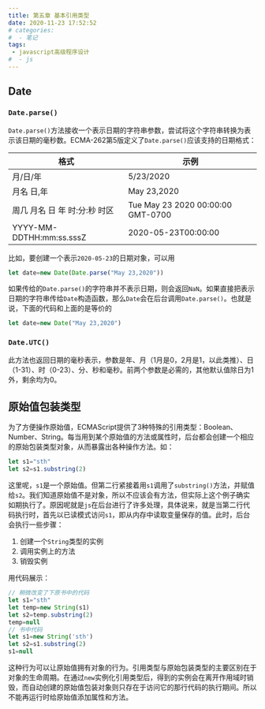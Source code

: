 ```yaml
---
title: 第五章 基本引用类型
date: 2020-11-23 17:52:52
# categories:
#  - 笔记
tags:
 - javascript高级程序设计
#  - js
---
```


## Date

### `Date.parse()`

`Date.parse()`方法接收一个表示日期的字符串参数，尝试将这个字符串转换为表示该日期的毫秒数。ECMA-262第5版定义了`Date.parse()`应该支持的日期格式：

| 格式 | 示例 |
| - | - |
| 月/日/年 | 5/23/2020 |
| 月名 日,年 | May 23,2020 |
| 周几 月名 日 年 时:分:秒 时区 | Tue May 23 2020 00:00:00 GMT-0700 |
| YYYY-MM-DDTHH:mm:ss.sssZ | 2020-05-23T00:00:00 |

比如，要创建一个表示`2020-05-23`的日期对象，可以用
```javascript
let date=new Date(Date.parse("May 23,2020"))
```

如果传给的`Date.parse()`的字符串并不表示日期，则会返回`NaN`。如果直接把表示日期的字符串传给`Date`构造函数，那么`Date`会在后台调用`Date.parse()`。也就是说，下面的代码和上面的是等价的
```javascript
let date=new Date("May 23,2020")
```

### `Date.UTC()`

此方法也返回日期的毫秒表示，参数是年、月（1月是0，2月是1，以此类推）、日（1-31）、时（0-23）、分、秒和毫秒。前两个参数是必需的，其他默认值除日为1外，剩余均为0。

## 原始值包装类型

为了方便操作原始值，ECMAScript提供了3种特殊的引用类型：Boolean、Number、String。每当用到某个原始值的方法或属性时，后台都会创建一个相应的原始包装类型对象，从而暴露出各种操作方法。如：

```javascript
let s1="sth"
let s2=s1.substring(2)
```

这里呢，`s1`是一个原始值。但第二行紧接着用`s1`调用了`substring()`方法，并赋值给`s2`。我们知道原始值不是对象，所以不应该会有方法，但实际上这个例子确实如期执行了。原因呢就是`js`在后台进行了许多处理，具体说来，就是当第二行代码执行时，首先以已读模式访问`s1`，即从内存中读取变量保存的值。此时，后台会执行一些步骤：

1. 创建一个`String`类型的实例
2. 调用实例上的方法
3. 销毁实例

用代码展示：

```javascript
// 稍微改变了下原书中的代码
let s1="sth"
let temp=new String(s1)
let s2=temp.substring(2)
temp=null
// 书中代码
let s1=new String('sth')
let s2=s1.substring(2)
s1=null
```

这种行为可以让原始值拥有对象的行为。引用类型与原始包装类型的主要区别在于对象的生命周期。在通过`new`实例化引用类型后，得到的实例会在离开作用域时销毁，而自动创建的原始值包装对象则只存在于访问它的那行代码的执行期间。所以不能再运行时给原始值添加属性和方法。